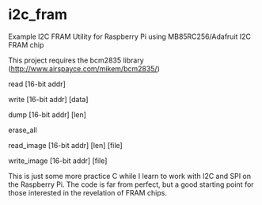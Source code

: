 # i2c_fram
Example I2C FRAM Utility for Raspberry Pi using MB85RC256/Adafruit I2C FRAM chip

This project requires the bcm2835 library (http://www.airspayce.com/mikem/bcm2835/)

read [16-bit addr]

write [16-bit addr] [data]

dump [16-bit addr] [len]

erase_all

read_image [16-bit addr] [len] [file]

write_image [16-bit addr] [file]

This is just some more practice C while I learn to work with I2C and SPI on the Raspberry Pi. The code is far from perfect, but a good starting point for those interested in the revelation of FRAM chips.

